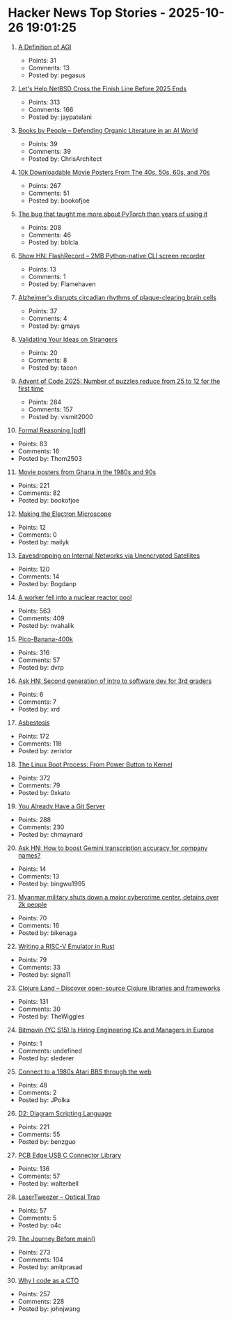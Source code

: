 # Hacker News Top Stories - 2025-10-26 19:01:25

1. [A Definition of AGI](https://arxiv.org/abs/2510.18212)
   - Points: 31
   - Comments: 13
   - Posted by: pegasus

2. [Let's Help NetBSD Cross the Finish Line Before 2025 Ends](https://mail-index.netbsd.org/netbsd-users/2025/10/26/msg033327.html)
   - Points: 313
   - Comments: 166
   - Posted by: jaypatelani

3. [Books by People – Defending Organic Literature in an AI World](https://booksbypeople.org/)
   - Points: 39
   - Comments: 39
   - Posted by: ChrisArchitect

4. [10k Downloadable Movie Posters From The 40s, 50s, 60s, and 70s](https://hrc.contentdm.oclc.org/digital/collection/p15878coll84/search)
   - Points: 267
   - Comments: 51
   - Posted by: bookofjoe

5. [The bug that taught me more about PyTorch than years of using it](https://elanapearl.github.io/blog/2025/the-bug-that-taught-me-pytorch/)
   - Points: 208
   - Comments: 46
   - Posted by: bblcla

6. [Show HN: FlashRecord – 2MB Python-native CLI screen recorder](https://github.com/Flamehaven/FlashRecord)
   - Points: 13
   - Comments: 1
   - Posted by: Flamehaven

7. [Alzheimer's disrupts circadian rhythms of plaque-clearing brain cells](https://medicine.washu.edu/news/alzheimers-disrupts-circadian-rhythms-of-plaque-clearing-brain-cells/)
   - Points: 37
   - Comments: 4
   - Posted by: gmays

8. [Validating Your Ideas on Strangers](https://jeremyaboyd.com/post/validating-your-ideas-on-strangers)
   - Points: 20
   - Comments: 8
   - Posted by: tacon

9. [Advent of Code 2025: Number of puzzles reduce from 25 to 12 for the first time](https://adventofcode.com/2025/about#faq_num_days)
   - Points: 284
   - Comments: 157
   - Posted by: vismit2000

10. [Formal Reasoning [pdf]](https://cs.ru.nl/~freek/courses/fr-2025/public/fr.pdf)
   - Points: 83
   - Comments: 16
   - Posted by: Thom2503

11. [Movie posters from Ghana in the 1980s and 90s](https://www.utterlyinteresting.com/post/bizarre-movie-posters-from-africa-that-are-so-bad-they-re-good)
   - Points: 221
   - Comments: 82
   - Posted by: bookofjoe

12. [Making the Electron Microscope](https://www.asimov.press/p/electron-microscope)
   - Points: 12
   - Comments: 0
   - Posted by: mailyk

13. [Eavesdropping on Internal Networks via Unencrypted Satellites](https://satcom.sysnet.ucsd.edu/)
   - Points: 120
   - Comments: 14
   - Posted by: Bogdanp

14. [A worker fell into a nuclear reactor pool](https://www.nrc.gov/reading-rm/doc-collections/event-status/event/2025/20251022en?brid=vscAjql9kZL1FfGE7TYHVw#en57996:~:text=TRANSPORT%20OF%20CONTAMINATED%20PERSON%20OFFSITE)
   - Points: 563
   - Comments: 409
   - Posted by: nvahalik

15. [Pico-Banana-400k](https://github.com/apple/pico-banana-400k)
   - Points: 316
   - Comments: 57
   - Posted by: dvrp

16. [Ask HN: Second generation of intro to software dev for 3rd graders](undefined)
   - Points: 6
   - Comments: 7
   - Posted by: xrd

17. [Asbestosis](https://diamondgeezer.blogspot.com/2025/10/asbestosis.html)
   - Points: 172
   - Comments: 118
   - Posted by: zeristor

18. [The Linux Boot Process: From Power Button to Kernel](https://www.0xkato.xyz/linux-boot/)
   - Points: 372
   - Comments: 79
   - Posted by: 0xkato

19. [You Already Have a Git Server](https://maurycyz.com/misc/easy_git/)
   - Points: 288
   - Comments: 230
   - Posted by: chmaynard

20. [Ask HN: How to boost Gemini transcription accuracy for company names?](undefined)
   - Points: 14
   - Comments: 13
   - Posted by: bingwu1995

21. [Myanmar military shuts down a major cybercrime center, detains over 2k people](https://apnews.com/article/scam-centers-cybercrime-myanmar-a2c9fda85187121e51bd0efdf29c81da)
   - Points: 70
   - Comments: 16
   - Posted by: bikenaga

22. [Writing a RISC-V Emulator in Rust](https://book.rvemu.app/)
   - Points: 79
   - Comments: 33
   - Posted by: signa11

23. [Clojure Land – Discover open-source Clojure libraries and frameworks](https://clojure.land/)
   - Points: 131
   - Comments: 30
   - Posted by: TheWiggles

24. [Bitmovin (YC S15) Is Hiring Engineering ICs and Managers in Europe](https://bitmovin.com/careers)
   - Points: 1
   - Comments: undefined
   - Posted by: slederer

25. [Connect to a 1980s Atari BBS through the web](https://www.southernamis.com/ataribbsconnect)
   - Points: 48
   - Comments: 2
   - Posted by: JPolka

26. [D2: Diagram Scripting Language](https://d2lang.com/tour/intro/)
   - Points: 221
   - Comments: 55
   - Posted by: benzguo

27. [PCB Edge USB C Connector Library](https://github.com/AnasMalas/pcb-edge-usb-c)
   - Points: 136
   - Comments: 57
   - Posted by: walterbell

28. [LaserTweezer – Optical Trap](https://www.gaudi.ch/GaudiLabs/?page_id=578)
   - Points: 57
   - Comments: 5
   - Posted by: o4c

29. [The Journey Before main()](https://amit.prasad.me/blog/before-main)
   - Points: 273
   - Comments: 104
   - Posted by: amitprasad

30. [Why I code as a CTO](https://www.assembled.com/blog/why-i-code-as-a-cto)
   - Points: 257
   - Comments: 228
   - Posted by: johnjwang

